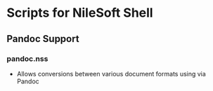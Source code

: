 # Scripts for NileSoft Shell

## Pandoc Support

### pandoc.nss
- Allows conversions between various document formats using via Pandoc